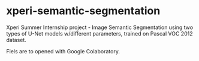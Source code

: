 # xperi-semantic-segmentation
Xperi Summer Internship project - Image Semantic Segmentation using two types of U-Net models w/different parameters, trained on Pascal VOC 2012 dataset.

Fiels are to opened with Google Colaboratory.


